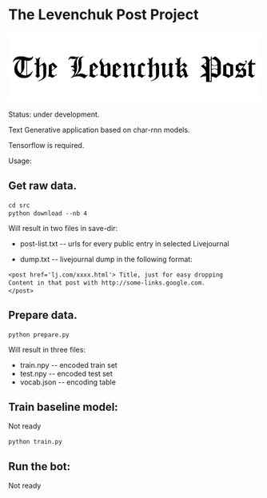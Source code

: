 # The Levenchuk Post Project

![tLPp](img/logo.png)

Status: under development.

Text Generative application based on char-rnn models.

Tensorflow is required.


Usage:

## Get raw data.
```
cd src
python download --nb 4
```

Will result in two files in save-dir:

- post-list.txt -- urls for every public entry in selected Livejournal

- dump.txt -- livejournal dump in the following format:

 ```
 <post href='lj.com/xxxx.html'> Title, just for easy dropping
 Content in that post with http://some-links.google.com.
 </post>
 ```


## Prepare data.

```
python prepare.py
```

Will result in three files:

- train.npy -- encoded train set
- test.npy -- encoded test set
- vocab.json -- encoding table

## Train baseline model:

Not ready
```
python train.py
```

## Run the bot:
Not ready



 
